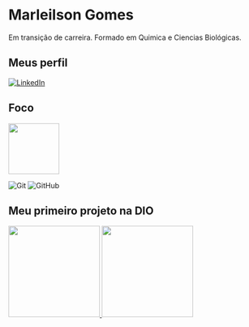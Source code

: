 # Marleilson Gomes
Em transição de carreira. Formado em Quimica e Ciencias Biológicas.

## Meus perfil

[![LinkedIn](https://img.shields.io/badge/LinkedIn-000?style=for-the-badge&logo=linkedin&logoColor=0E76A8)](https://www.linkedin.com/in/marleilson-gomes-853b6a159/)



## Foco

<img src="https://pluralsight2.imgix.net/paths/images/swift-ae81d7c6b0.png" width="100" height="100"/>



![Git](https://img.shields.io/badge/git-%23F05033.svg?style=for-the-badge&logo=git&logoColor=white)
![GitHub](https://img.shields.io/badge/github-%23121011.svg?style=for-the-badge&logo=github&logoColor=white)

## Meu primeiro projeto na DIO

<div>
<a href="https://github.com/marleilson">
<img height="180em" src="https://github-readme-stats.vercel.app/api/top-langs/?username=marleilson&layout=compact&langs_count=7&theme=nord"/>
<img height="180em" src="https://github-readme-stats.vercel.app/api?username=marleilson&show_icons=true&theme=nord&include_all_commits=true&count_private=true"/>
</div>